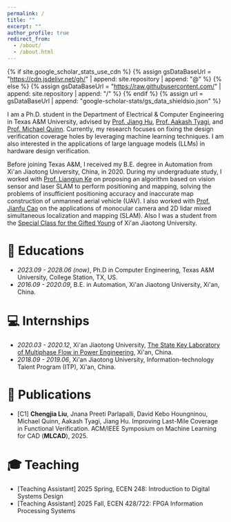 ```yaml
---
permalink: /
title: ""
excerpt: ""
author_profile: true
redirect_from: 
  - /about/
  - /about.html
---
```


{% if site.google_scholar_stats_use_cdn %}
{% assign gsDataBaseUrl = "https://cdn.jsdelivr.net/gh/" | append: site.repository | append: "@" %}
{% else %}
{% assign gsDataBaseUrl = "https://raw.githubusercontent.com/" | append: site.repository | append: "/" %}
{% endif %}
{% assign url = gsDataBaseUrl | append: "google-scholar-stats/gs_data_shieldsio.json" %}

<span class='anchor' id='about-me'></span>

I am a Ph.D. student in the Department of Electrical & Computer Engineering in Texas A&M University, advised by [Prof. Jiang Hu](https://engineering.tamu.edu/electrical/profiles/jhu.html), [Prof. Aakash Tyagi](https://engineering.tamu.edu/cse/profiles/tyagi-aakash.html), and [Prof. Michael Quinn](https://engineering.tamu.edu/cse/profiles/quinn-michael.html). Currently, my research focuses on fixing the design verification coverage holes by leveraging machine learning techniques. I am also interested in the applications of large language models (LLMs) in hardware design verification.

Before joining Texas A&M, I received my B.E. degree in Automation from Xi'an Jiaotong University, China, in 2020. During my undergraduate study, I worked with [Prof. Liangjun Ke](http://gr.xjtu.edu.cn/web/keljxjtu) on proposing an algorithm based on vision sensor and laser SLAM to perform positioning and mapping, solving the problems of insufficient positioning accuracy and inaccurate map construction of unmanned aerial vehicle (UAV). I also worked with [Prof. Jianfu Cao](https://gr.xjtu.edu.cn/en/web/cjf) on the applications of monocular camera and 2D lidar mixed simultaneous localization and mapping (SLAM). Also I was a student from the [Special Class for the Gifted Young](https://en.wikipedia.org/wiki/Special_Class_for_the_Gifted_Young) of Xi'an Jiaotong University.

# 📖 Educations <span class='anchor' id='educations'></span>
- *2023.09 - 2028.06 (now)*, Ph.D in Computer Engineering, Texas A&M University, College Station, TX, US.
- *2016.09 - 2020.09*, B.E. in Automation, Xi'an Jiaotong University, Xi'an, China.

# 💻 Internships <span class='anchor' id='internships'></span>
- *2020.03 - 2020.12*, Xi'an Jiaotong University, [The State Key Laboratory of Multiphase Flow in Power Engineering](http://mfpe.xjtu.edu.cn/), Xi'an, China.
- *2018.09 - 2019.06*, Xi'an Jiaotong University, Information-technology Talent Program (ITP), Xi'an, China.

# 📝 Publications <span class='anchor' id='publications'></span>
- [C1] **Chengjia Liu**, Jnana Preeti Parlapalli, David Kebo Houngninou, Michael Quinn, Aakash Tyagi, Jiang Hu. Improving Last-Mile Coverage in Functional Verification. ACM/IEEE Symposium on Machine Learning for CAD (**MLCAD**), 2025.

# 🎓 Teaching <span class='anchor' id='teaching'></span>
- [Teaching Assistant] 2025 Spring, ECEN 248: Introduction to Digital Systems Design
- [Teaching Assistant] 2025 Fall, ECEN 428/722: FPGA Information Processing Systems
